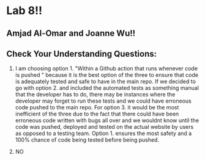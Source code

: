 # Lab 8!!

## Amjad Al-Omar and Joanne Wu!!

## Check Your Understanding Questions: 

1. I am choosing option 1. "Within a Github action that runs whenever code is pushed " because it is the best option of the three to ensure that code is adequately tested and safe to have in the main repo. If we decided to go with option 2. and included the automated tests as something manual that the developer has to do, there may be instances where the developer may forget to run these tests and we could have erroneous code pushed to the main repo. For option 3. it would be the most inefficient of the three due to the fact that there could have been erroneous code written with bugs all over and we wouldnt know until the code was pushed, deployed and tested on the actual website by users as opposed to a testing team. Option 1. ensures the most safety and a 100% chance of code being tested before being pushed.  
   
2. NO
